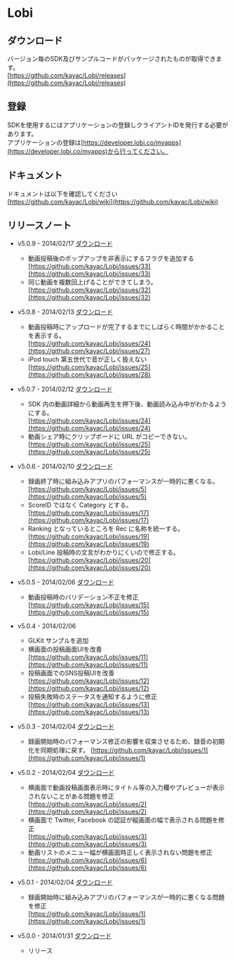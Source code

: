Lobi
====

ダウンロード
------------

バージョン毎のSDK及びサンプルコードがパッケージされたものが取得できます。  
[https://github.com/kayac/Lobi/releases](https://github.com/kayac/Lobi/releases)

登録
----

SDKを使用するにはアプリケーションの登録しクライアントIDを発行する必要があります。  
アプリケーションの登録は[https://developer.lobi.co/myapps](https://developer.lobi.co/myapps)から行ってください。

ドキュメント
-----------

ドキュメントは以下を確認してください  
[https://github.com/kayac/Lobi/wiki](https://github.com/kayac/Lobi/wiki)

リリースノート
----------------------------
- v5.0.9 - 2014/02/17
	[ダウンロード](https://github.com/kayac/Lobi/archive/v5.0.9.zip)
	- 動画投稿後のポップアップを非表示にするフラグを追加する
	[https://github.com/kayac/Lobi/issues/33](https://github.com/kayac/Lobi/issues/33)  
	- 同じ動画を複数回上げることができてしまう。
	[https://github.com/kayac/Lobi/issues/32](https://github.com/kayac/Lobi/issues/32)  

- v5.0.8 - 2014/02/13
	[ダウンロード](https://github.com/kayac/Lobi/archive/v5.0.8.zip)
	- 動画投稿時にアップロードが完了するまでにしばらく時間がかかることを表示する。  
	[https://github.com/kayac/Lobi/issues/24](https://github.com/kayac/Lobi/issues/27)  
	- iPod touch 第五世代で音が正しく扱えない  
	[https://github.com/kayac/Lobi/issues/25](https://github.com/kayac/Lobi/issues/28)  

- v5.0.7 - 2014/02/12
	[ダウンロード](https://github.com/kayac/Lobi/archive/v5.0.7.zip)
	- SDK 内の動画詳細から動画再生を押下後、動画読み込み中がわかるようにする。  
	[https://github.com/kayac/Lobi/issues/24](https://github.com/kayac/Lobi/issues/24)  
	- 動画シェア時にクリップボードに URL がコピーできない。  
	[https://github.com/kayac/Lobi/issues/25](https://github.com/kayac/Lobi/issues/25)  

- v5.0.6 - 2014/02/10
    [ダウンロード](https://github.com/kayac/Lobi/archive/v5.0.6.zip)
    - 録画終了時に組み込みアプリのパフォーマンスが一時的に悪くなる。  
    [https://github.com/kayac/Lobi/issues/5](https://github.com/kayac/Lobi/issues/5)  
    - ScoreID ではなく Category とする。  
    [https://github.com/kayac/Lobi/issues/17](https://github.com/kayac/Lobi/issues/17)  
    - Ranking となっているところを Rec に名称を統一する。  
    [https://github.com/kayac/Lobi/issues/19](https://github.com/kayac/Lobi/issues/19)  
    - Lobi/Line 投稿時の文言がわかりにくいので修正する。  
    [https://github.com/kayac/Lobi/issues/20](https://github.com/kayac/Lobi/issues/20)  

- v5.0.5 - 2014/02/06
    [ダウンロード](https://github.com/kayac/Lobi/archive/v5.0.5.zip)
	- 動画投稿時のバリデーション不正を修正  
	[https://github.com/kayac/Lobi/issues/15](https://github.com/kayac/Lobi/issues/15)  

- v5.0.4 - 2014/02/06
	- GLKit サンプルを追加
	- 横画面の投稿画面UIを改善  
	[https://github.com/kayac/Lobi/issues/11](https://github.com/kayac/Lobi/issues/11)  
	- 投稿画面でのSNS投稿UIを改善  
	[https://github.com/kayac/Lobi/issues/12](https://github.com/kayac/Lobi/issues/12)  
	- 投稿失敗時のステータスを通知するように修正  
	[https://github.com/kayac/Lobi/issues/13](https://github.com/kayac/Lobi/issues/13)  
	
- v5.0.3 - 2014/02/04
    [ダウンロード](https://github.com/kayac/Lobi/archive/v5.0.3.zip)
	- 録画開始時のパフォーマンス修正の影響を収束させるため、録音の初期化を同期処理に戻す。
	[https://github.com/kayac/Lobi/issues/1](https://github.com/kayac/Lobi/issues/1)  

- v5.0.2 - 2014/02/04
    [ダウンロード](https://github.com/kayac/Lobi/archive/v5.0.2.zip)
	- 横画面で動画投稿画面表示時にタイトル等の入力欄やプレビューが表示されないことがある問題を修正  
    [https://github.com/kayac/Lobi/issues/2](https://github.com/kayac/Lobi/issues/2)
    - 横画面で Twitter, Facebook の認証が縦画面の幅で表示される問題を修正  
    [https://github.com/kayac/Lobi/issues/3](https://github.com/kayac/Lobi/issues/3)
    - 動画リストのメニュー幅が横画面時正しく表示されない問題を修正  
	[https://github.com/kayac/Lobi/issues/6](https://github.com/kayac/Lobi/issues/6)

- v5.0.1 - 2014/02/04
    [ダウンロード](https://github.com/kayac/Lobi/archive/v5.0.1.zip)
    - 録画開始時に組み込みアプリのパフォーマンスが一時的に悪くなる問題を修正  
    [https://github.com/kayac/Lobi/issues/1](https://github.com/kayac/Lobi/issues/1)

- v5.0.0 - 2014/01/31
    [ダウンロード](https://github.com/kayac/Lobi/archive/v5.0.0.zip)
    - リリース
